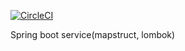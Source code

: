 [![CircleCI](https://circleci.com/gh/paramsantokh/mssc-beer-service.svg?style=svg)](https://circleci.com/gh/paramsantokh/mssc-beer-service)

Spring boot service(mapstruct, lombok)